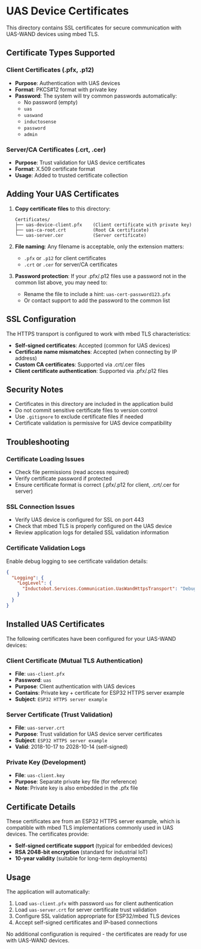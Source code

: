# UAS Device Certificates

This directory contains SSL certificates for secure communication with UAS-WAND devices using mbed TLS.

## Certificate Types Supported

### Client Certificates (.pfx, .p12)
- **Purpose**: Authentication with UAS devices
- **Format**: PKCS#12 format with private key
- **Password**: The system will try common passwords automatically:
  - No password (empty)
  - `uas`
  - `uaswand` 
  - `inductosense`
  - `password`
  - `admin`

### Server/CA Certificates (.crt, .cer)
- **Purpose**: Trust validation for UAS device certificates
- **Format**: X.509 certificate format
- **Usage**: Added to trusted certificate collection

## Adding Your UAS Certificates

1. **Copy certificate files** to this directory:
   ```
   Certificates/
   ├── uas-device-client.pfx    (Client certificate with private key)
   ├── uas-ca-root.crt          (Root CA certificate)
   └── uas-server.cer           (Server certificate)
   ```

2. **File naming**: Any filename is acceptable, only the extension matters:
   - `.pfx` or `.p12` for client certificates
   - `.crt` or `.cer` for server/CA certificates

3. **Password protection**: If your .pfx/.p12 files use a password not in the common list above, you may need to:
   - Rename the file to include a hint: `uas-cert-password123.pfx`
   - Or contact support to add the password to the common list

## SSL Configuration

The HTTPS transport is configured to work with mbed TLS characteristics:

- **Self-signed certificates**: Accepted (common for UAS devices)
- **Certificate name mismatches**: Accepted (when connecting by IP address)
- **Custom CA certificates**: Supported via .crt/.cer files
- **Client certificate authentication**: Supported via .pfx/.p12 files

## Security Notes

- Certificates in this directory are included in the application build
- Do not commit sensitive certificate files to version control
- Use `.gitignore` to exclude certificate files if needed
- Certificate validation is permissive for UAS device compatibility

## Troubleshooting

### Certificate Loading Issues
- Check file permissions (read access required)
- Verify certificate password if protected
- Ensure certificate format is correct (.pfx/.p12 for client, .crt/.cer for server)

### SSL Connection Issues  
- Verify UAS device is configured for SSL on port 443
- Check that mbed TLS is properly configured on the UAS device
- Review application logs for detailed SSL validation information

### Certificate Validation Logs
Enable debug logging to see certificate validation details:
```json
{
  "Logging": {
    "LogLevel": {
      "Inductobot.Services.Communication.UasWandHttpsTransport": "Debug"
    }
  }
}
```

## Installed UAS Certificates

The following certificates have been configured for your UAS-WAND devices:

### **Client Certificate (Mutual TLS Authentication)**
- **File**: `uas-client.pfx`
- **Password**: `uas`
- **Purpose**: Client authentication with UAS devices
- **Contains**: Private key + certificate for ESP32 HTTPS server example
- **Subject**: `ESP32 HTTPS server example`

### **Server Certificate (Trust Validation)**
- **File**: `uas-server.crt` 
- **Purpose**: Trust validation for UAS device server certificates
- **Subject**: `ESP32 HTTPS server example`
- **Valid**: 2018-10-17 to 2028-10-14 (self-signed)

### **Private Key (Development)**
- **File**: `uas-client.key`
- **Purpose**: Separate private key file (for reference)
- **Note**: Private key is also embedded in the .pfx file

## Certificate Details

These certificates are from an ESP32 HTTPS server example, which is compatible with mbed TLS implementations commonly used in UAS devices. The certificates provide:

- **Self-signed certificate support** (typical for embedded devices)
- **RSA 2048-bit encryption** (standard for industrial IoT)
- **10-year validity** (suitable for long-term deployments)

## Usage

The application will automatically:
1. Load `uas-client.pfx` with password `uas` for client authentication
2. Load `uas-server.crt` for server certificate trust validation  
3. Configure SSL validation appropriate for ESP32/mbed TLS devices
4. Accept self-signed certificates and IP-based connections

No additional configuration is required - the certificates are ready for use with UAS-WAND devices.